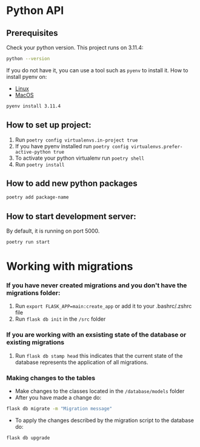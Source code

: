 # Python API
## Prerequisites

Check your python version. This project runs on 3.11.4:
```bash
python --version
```
If you do not have it, you can use a tool such as `pyenv` to install it.
How to install pyenv on: 
* [Linux](https://brain2life.hashnode.dev/how-to-install-pyenv-python-version-manager-on-ubuntu-2004)
* [MacOS](https://gist.github.com/josemarimanio/9e0c177c90dee97808bad163587e80f8)
```bash 
pyenv install 3.11.4
```
## How to set up project:
1. Run `poetry config virtualenvs.in-project true`
2. If you have pyenv installed run `poetry config virtualenvs.prefer-active-python true`
3. To activate your python virtualenv run `poetry shell`
4. Run `poetry install`


## How to add new python packages
```bash
poetry add package-name
```
## How to start development server: 
By default, it is running on port 5000.
```bash
poetry run start
```

# Working with migrations
### If you have never created migrations and you don't have the migrations folder:
1. Run `export FLASK_APP=main:create_app` or add it to your .bashrc/.zshrc file
2. Run `flask db init` in the `/src` folder

### If you are working with an exsisting state of the database or existing migrations
1. Run `flask db stamp head` this indicates that the current state of the database represents the application of all migrations.

### Making changes to the tables
* Make changes to the classes located in the `/database/models` folder
* After you have made a change do: 

```bash
flask db migrate -m "Migration message"
```
 * To apply the changes described by the migration script to the database do:

```bash
flask db upgrade
```
